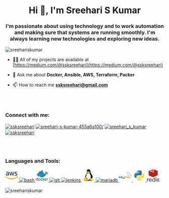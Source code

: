 <h1 align="center">Hi 👋, I'm Sreehari S Kumar</h1>
<h3 align="center">I'm passionate about using technology and to work automation and making sure that systems are running smoothly. I'm always learning new technologies and exploring new ideas.</h3>

<p align="left"> <img src="https://komarev.com/ghpvc/?username=sreehariskumar&label=Profile%20views&color=0e75b6&style=flat" alt="sreehariskumar" /> </p>

- 👨‍💻 All of my projects are available at [https://medium.com/@ssksreehari](https://medium.com/@ssksreehari)

- 💬 Ask me about **Docker, Ansible, AWS, Terraform, Packer**

- 📫 How to reach me **ssksreehari@gmail.com**


</br>
</br>


<h3 align="left">Connect with me:</h3>
<p align="left">
<a href="https://twitter.com/SREEHARI_S_K" target="blank"><img align="center" src="https://raw.githubusercontent.com/rahuldkjain/github-profile-readme-generator/master/src/images/icons/Social/twitter.svg" alt="ssksreehari" height="30" width="40" /></a>
<a href="https://linkedin.com/in/sreehariskumar//" target="blank"><img align="center" src="https://raw.githubusercontent.com/rahuldkjain/github-profile-readme-generator/master/src/images/icons/Social/linked-in-alt.svg" alt="sreehari-s-kumar-455a6a100/" height="30" width="40" /></a>
<a href="https://instagram.com/sreehari_s_kumar" target="blank"><img align="center" src="https://raw.githubusercontent.com/rahuldkjain/github-profile-readme-generator/master/src/images/icons/Social/instagram.svg" alt="sreehari_s_kumar" height="30" width="40" /></a>
<a href="https://medium.com/@ssksreehari" target="blank"><img align="center" src="https://raw.githubusercontent.com/rahuldkjain/github-profile-readme-generator/master/src/images/icons/Social/medium.svg" alt="ssksreehari" height="30" width="40" /></a>
</p>


</br>
</br>

<h3 align="left">Languages and Tools:</h3>
<p align="left"> <a href="https://aws.amazon.com" target="_blank" rel="noreferrer"> <img src="https://raw.githubusercontent.com/devicons/devicon/master/icons/amazonwebservices/amazonwebservices-original-wordmark.svg" alt="aws" width="40" height="40"/> </a> <a href="https://www.gnu.org/software/bash/" target="_blank" rel="noreferrer"> <img src="https://www.vectorlogo.zone/logos/gnu_bash/gnu_bash-icon.svg" alt="bash" width="40" height="40"/> </a> <a href="https://www.docker.com/" target="_blank" rel="noreferrer"> <img src="https://raw.githubusercontent.com/devicons/devicon/master/icons/docker/docker-original-wordmark.svg" alt="docker" width="40" height="40"/> </a> <a href="https://git-scm.com/" target="_blank" rel="noreferrer"> <img src="https://www.vectorlogo.zone/logos/git-scm/git-scm-icon.svg" alt="git" width="40" height="40"/> </a> <a href="https://www.jenkins.io" target="_blank" rel="noreferrer"> <img src="https://www.vectorlogo.zone/logos/jenkins/jenkins-icon.svg" alt="jenkins" width="40" height="40"/> </a> <a href="https://www.linux.org/" target="_blank" rel="noreferrer"> <img src="https://raw.githubusercontent.com/devicons/devicon/master/icons/linux/linux-original.svg" alt="linux" width="40" height="40"/> </a> <a href="https://mariadb.org/" target="_blank" rel="noreferrer"> <img src="https://www.vectorlogo.zone/logos/mariadb/mariadb-icon.svg" alt="mariadb" width="40" height="40"/> </a> <a href="https://www.mysql.com/" target="_blank" rel="noreferrer"> <img src="https://raw.githubusercontent.com/devicons/devicon/master/icons/mysql/mysql-original-wordmark.svg" alt="mysql" width="40" height="40"/> </a> <a href="https://www.python.org" target="_blank" rel="noreferrer"> <img src="https://raw.githubusercontent.com/devicons/devicon/master/icons/python/python-original.svg" alt="python" width="40" height="40"/> </a> <a href="https://redis.io" target="_blank" rel="noreferrer"> <img src="https://raw.githubusercontent.com/devicons/devicon/master/icons/redis/redis-original-wordmark.svg" alt="redis" width="40" height="40"/> </a> </p>

<p><img align="center" src="https://github-readme-stats.vercel.app/api/top-langs?username=sreehariskumar&show_icons=true&locale=en&layout=compact" alt="sreehariskumar" /></p>
